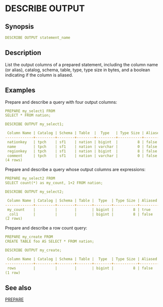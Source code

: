 # DESCRIBE OUTPUT

## Synopsis

```yaml
DESCRIBE OUTPUT statement_name
```

## Description

List the output columns of a prepared statement, including the column name (or alias), catalog, schema, table, type, type size in bytes, and a boolean indicating if the column is aliased.

## Examples

Prepare and describe a query with four output columns:

```yaml
PREPARE my_select1 FROM
SELECT * FROM nation;
```

```yaml
DESCRIBE OUTPUT my_select1;
```

```yaml
 Column Name | Catalog | Schema | Table  |  Type   | Type Size | Aliased
-------------+---------+--------+--------+---------+-----------+---------
 nationkey   | tpch    | sf1    | nation | bigint  |         8 | false
 name        | tpch    | sf1    | nation | varchar |         0 | false
 regionkey   | tpch    | sf1    | nation | bigint  |         8 | false
 comment     | tpch    | sf1    | nation | varchar |         0 | false
(4 rows)
```

Prepare and describe a query whose output columns are expressions:

```yaml
PREPARE my_select2 FROM
SELECT count(*) as my_count, 1+2 FROM nation;
```

```yaml
DESCRIBE OUTPUT my_select2;
```

```yaml
 Column Name | Catalog | Schema | Table |  Type  | Type Size | Aliased
-------------+---------+--------+-------+--------+-----------+---------
 my_count    |         |        |       | bigint |         8 | true
 _col1       |         |        |       | bigint |         8 | false
(2 rows)
```

Prepare and describe a row count query:

```yaml
PREPARE my_create FROM
CREATE TABLE foo AS SELECT * FROM nation;
```

```yaml
DESCRIBE OUTPUT my_create;
```

```yaml
 Column Name | Catalog | Schema | Table |  Type  | Type Size | Aliased
-------------+---------+--------+-------+--------+-----------+---------
 rows        |         |        |       | bigint |         8 | false
(1 row)
```

## See also

[PREPARE](./prepare.md)